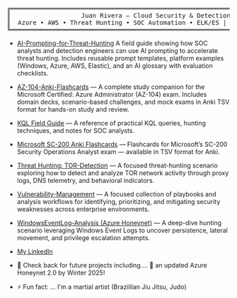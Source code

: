 <div align="center">

<pre>
╔═══════════════════════════════════════════════════════════════════════════╗
║                   Juan Rivera — Cloud Security & Detection Engineer        ║
║  Azure • AWS • Threat Hunting • SOC Automation • ELK/ES | QL  • AI Red Teaming  ║
╚═══════════════════════════════════════════════════════════════════════════╝
</pre>

</div>





- [AI-Prompting-for-Threat-Hunting](https://github.com/juansasoc/AI-Prompting-for-Threat-Hunting)
A field guide showing how SOC analysts and detection engineers can use AI prompting to accelerate threat hunting. Includes reusable prompt templates, platform examples (Windows, Azure, AWS, Elastic), and an AI glossary with evaluation checklists.




- [AZ-104-Anki-Flashcards](https://github.com/juansasoc/AZ-104-Anki-Flashcards)  — A complete study companion for the Microsoft Certified: Azure Administrator (AZ-104) exam. Includes domain decks, scenario-based challenges, and mock exams in Anki TSV format for hands-on study and review.





- [KQL Field Guide](https://github.com/juansasoc/KQL-Field-Guide) — A reference of practical KQL queries, hunting techniques, and notes for SOC analysts.

- [Microsoft SC-200 Anki Flashcards](https://github.com/juansasoc/Microsoft-SC-200-Anki-Flashcards) — Flashcards for Microsoft’s SC-200 Security Operations Analyst exam — available in TSV format for Anki.

- [Threat Hunting: TOR-Detection](https://github.com/juansasoc/TOR-Detection) — A focused threat-hunting scenario exploring how to detect and analyze TOR network activity through proxy logs, DNS telemetry, and behavioral indicators.


- [Vulnerability-Management](https://github.com/juansasoc/Vulnerability-Management) — A focused collection of playbooks and analysis workflows for identifying, prioritizing, and mitigating security weaknesses across enterprise environments.


- [WindowsEventLog-Analysis (Azure Honeynet)](https://github.com/juansasoc/WindowsEventLog-Analysis) — A deep-dive hunting scenario leveraging Windows Event Logs to uncover persistence, lateral movement, and privilege escalation attempts.


- [My LinkedIn](https://www.linkedin.com/in/juan-rivera-2b434b7b/)





- 🔭 Check back for future projects including....  :eyes: an updated Azure Honeynet 2.0 by Winter 2025!

- ⚡ Fun fact: ... I'm a martial artist (Brazililan Jiu Jitsu, Judo)
   
